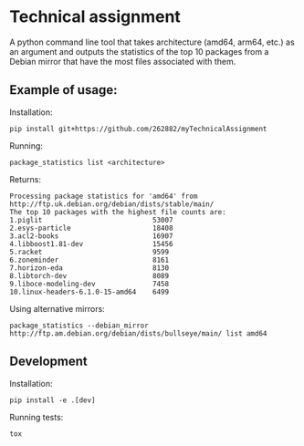 # Technical assignment

A python command line tool that takes architecture (amd64, arm64, etc.) as an argument and outputs the statistics of the top 10 packages from a Debian mirror that have the most files associated with them.

## Example of usage:

Installation:
```
pip install git+https://github.com/262882/myTechnicalAssignment
```

Running:
```
package_statistics list <architecture>
```

Returns:
```
Processing package statistics for 'amd64' from http://ftp.uk.debian.org/debian/dists/stable/main/
The top 10 packages with the highest file counts are:
1.piglit                           53007
2.esys-particle                    18408
3.acl2-books                       16907
4.libboost1.81-dev                 15456
5.racket                           9599
6.zoneminder                       8161
7.horizon-eda                      8130
8.libtorch-dev                     8089
9.liboce-modeling-dev              7458
10.linux-headers-6.1.0-15-amd64    6499
```

Using alternative mirrors:
```
package_statistics --debian_mirror http://ftp.am.debian.org/debian/dists/bullseye/main/ list amd64
```

## Development

Installation:
```
pip install -e .[dev]
```

Running tests:
```
tox
```
